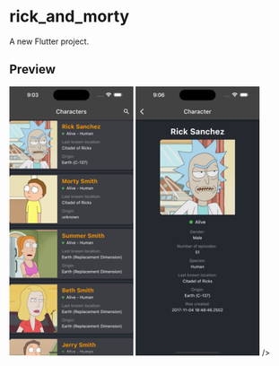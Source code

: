 # rick_and_morty

A new Flutter project.

## Preview
<img src="lib/assets/app_screen.png" height="480px" /> <img src="lib/assets/detail_screen.png" height="480px" /> />
